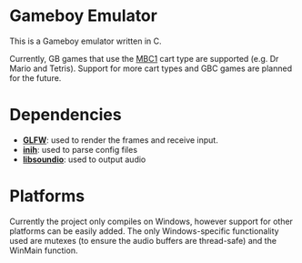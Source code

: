 # Gameboy Emulator

This is a Gameboy emulator written in C. 

Currently, GB games that use the [MBC1](http://gbdev.gg8.se/wiki/articles/Memory_Bank_Controllers) cart type are supported
(e.g. Dr Mario and Tetris). Support for more cart types and GBC games are planned for the future.

# Dependencies

* **[GLFW](https://www.glfw.org/)**: used to render the frames and receive input.
* **[inih](https://github.com/benhoyt/inih)**: used to parse config files
* **[libsoundio](http://libsound.io/)**: used to output audio

# Platforms

Currently the project only compiles on Windows, however support for other platforms can be easily added. 
The only Windows-specific functionality used are mutexes (to ensure the audio buffers are thread-safe) and the WinMain function.
